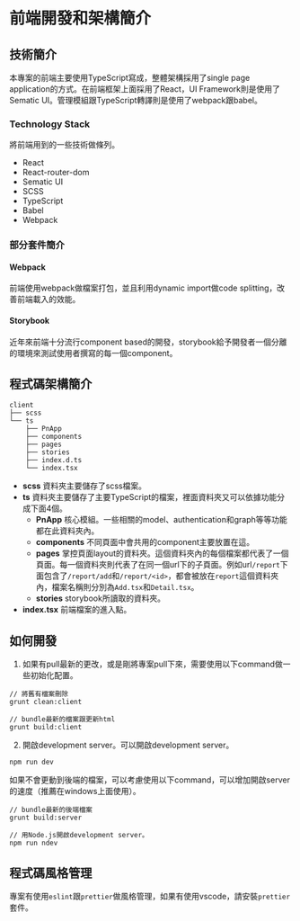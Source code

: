 # 前端開發和架構簡介

## 技術簡介

本專案的前端主要使用TypeScript寫成，整體架構採用了single page application的方式。在前端框架上面採用了React，UI Framework則是使用了Sematic UI。管理模組跟TypeScript轉譯則是使用了webpack跟babel。

### Technology Stack

將前端用到的一些技術做條列。

* React
* React-router-dom
* Sematic UI
* SCSS
* TypeScript
* Babel
* Webpack

### 部分套件簡介

#### Webpack

前端使用webpack做檔案打包，並且利用dynamic import做code splitting，改善前端載入的效能。

#### Storybook

近年來前端十分流行component based的開發，storybook給予開發者一個分離的環境來測試使用者撰寫的每一個component。

## 程式碼架構簡介

```
client
├── scss
└── ts
    ├── PnApp
    ├── components
    ├── pages
    ├── stories
    ├── index.d.ts
    └── index.tsx
```

* **scss** 資料夾主要儲存了scss檔案。
* **ts** 資料夾主要儲存了主要TypeScript的檔案，裡面資料夾又可以依據功能分成下面4個。
    * **PnApp** 核心模組。一些相關的model、authentication和graph等等功能都在此資料夾內。
    * **components** 不同頁面中會共用的component主要放置在這。
    * **pages** 掌控頁面layout的資料夾。這個資料夾內的每個檔案都代表了一個頁面。每一個資料夾則代表了在同一個url下的子頁面。例如url`/report`下面包含了`/report/add`和`/report/<id>`，都會被放在`report`這個資料夾內，檔案名稱則分別為`Add.tsx`和`Detail.tsx`。
    * **stories** storybook所讀取的資料夾。
* **index.tsx** 前端檔案的進入點。

## 如何開發

1. 如果有pull最新的更改，或是剛將專案pull下來，需要使用以下command做一些初始化配置。

```
// 將舊有檔案刪除
grunt clean:client

// bundle最新的檔案跟更新html
grunt build:client
```

2. 開啟development server。可以開啟development server。

```
npm run dev
```

如果不會更動到後端的檔案，可以考慮使用以下command，可以增加開啟server的速度（推薦在windows上面使用）。

```
// bundle最新的後端檔案
grunt build:server

// 用Node.js開啟development server。
npm run ndev
```

## 程式碼風格管理

專案有使用`eslint`跟`prettier`做風格管理，如果有使用vscode，請安裝`prettier`套件。